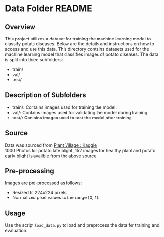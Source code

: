 # Data Folder README

## Overview
This project utilizes a dataset for training the machine learning model to classify potato diseases. Below are the details and instructions on how to access and use this data. This directory contains datasets used for the machine learning model that classifies images of potato diseases. The data is split into three subfolders:
- train/
- val/
- test/

## Description of Subfolders
- train/: Contains images used for training the model.
- val/: Contains images used for validating the model during training.
- test/: Contains images used to test the model after training.

## Source
Data was sourced from [Plant Village : Kaggle](https://www.kaggle.com/datasets/arjuntejaswi/plant-village)  
1000 Photos for potato late blight, 152 images for healthy plant and potato early blight is availble from the above source. 

## Pre-processing
Images are pre-processed as follows:
- Resized to 224x224 pixels.
- Normalized pixel values to the range [0, 1].

## Usage
Use the script `load_data.py` to load and preprocess the data for training and evaluation.
